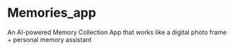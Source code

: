 # Memories_app
An AI-powered Memory Collection App that works like a digital photo frame + personal memory assistant 
